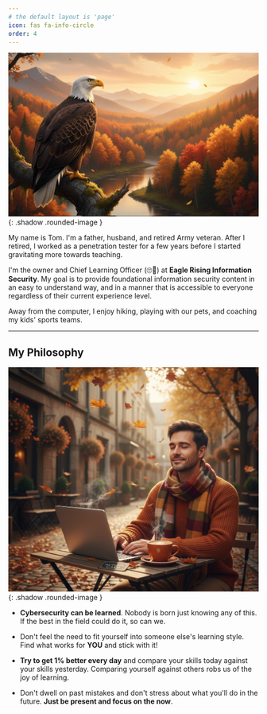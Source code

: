 ```yaml
---
# the default layout is 'page'
icon: fas fa-info-circle
order: 4
---
```

![](assets/img/about/IMG-20251028080955791.png){: .shadow .rounded-image }

My name is Tom. I'm a father, husband, and retired Army veteran. After I retired, I worked as a penetration tester for a few years before I started gravitating more towards teaching. 

I'm the owner and Chief Learning Officer (🙄🤣) at **Eagle Rising Information Security**. My goal is to provide foundational information security content in an easy to understand way, and in a manner that is accessible to everyone regardless of their current experience level. 

Away from the computer, I enjoy hiking, playing with our pets, and coaching my kids' sports teams.

---
## My Philosophy

![](assets/img/about/IMG-20251028080955809.png){: .shadow .rounded-image }

- **Cybersecurity can be learned**. Nobody is born just knowing any of this. If the best in the field could do it, so can we. 

  

- Don't feel the need to fit yourself into someone else's learning style. Find what works for **YOU** and stick with it! 

  

- **Try to get 1% better every day** and compare your skills today against your skills yesterday. Comparing yourself against others robs us of the joy of learning.

  

- Don't dwell on past mistakes and don't stress about what you'll do in the future. **Just be present and focus on the now**.